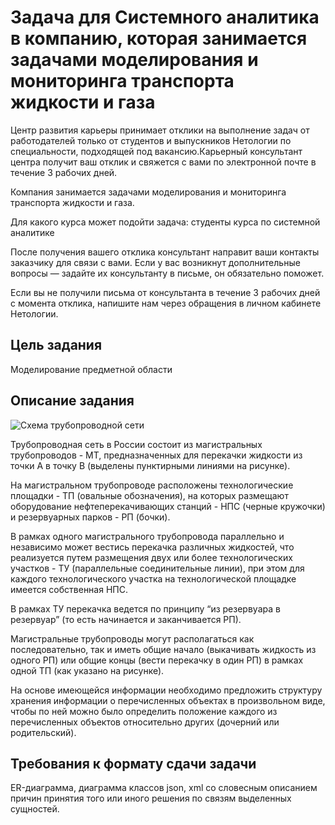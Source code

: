 # Задача для Системного аналитика в компанию, которая занимается задачами моделирования и мониторинга транспорта жидкости и газа

Центр развития карьеры принимает отклики на выполнение задач от работодателей только от студентов и выпускников Нетологии по специальности, подходящей под вакансию.Карьерный консультант центра получит ваш отклик и свяжется с вами по электронной почте в течение 3 рабочих дней.

Компания занимается задачами моделирования и мониторинга транспорта жидкости и газа.

Для какого курса может подойти задача: студенты курса по системной аналитике

После получения вашего отклика консультант направит ваши контакты заказчику для связи с вами. Если у вас возникнут дополнительные вопросы — задайте их консультанту в письме, он обязательно поможет.

Если вы не получили письма от консультанта в течение 3 рабочих дней с момента отклика, напишите нам через обращения в личном кабинете Нетологии.

## Цель задания 

Моделирование предметной области

## Описание задания

![Схема трубопроводной сети](picture.png)

Трубопроводная сеть в России состоит из магистральных трубопроводов - МТ, предназначенных для перекачки жидкости из точки А в точку В (выделены пунктирными линиями на рисунке). 

На магистральном трубопроводе расположены технологические площадки - ТП (овальные обозначения), на которых размещают оборудование нефтеперекачивающих станций - НПС (черные кружочки) и резервуарных парков - РП (бочки). 

В рамках одного магистрального трубопровода параллельно и независимо может вестись перекачка различных жидкостей, что реализуется путем размещения двух или более технологических участков - ТУ (параллельные соединительные линии), при этом для каждого технологического участка на технологической площадке имеется собственная НПС. 

В рамках ТУ перекачка ведется по принципу “из резервуара в резервуар” (то есть начинается и заканчивается РП). 

Магистральные трубопроводы могут располагаться как последовательно, так и иметь общие начало (выкачивать жидкость из одного РП) или общие концы (вести перекачку в один РП) в рамках одной ТП (как указано на рисунке). 

На основе имеющейся информации необходимо предложить структуру хранения информации о перечисленных объектах в произвольном виде, чтобы по ней можно было определить положение каждого из перечисленных объектов относительно других (дочерний или родительский).

## Требования к формату сдачи задачи

ER-диаграмма, диаграмма классов json, xml со словесным описанием причин принятия того или иного решения по связям выделенных сущностей.